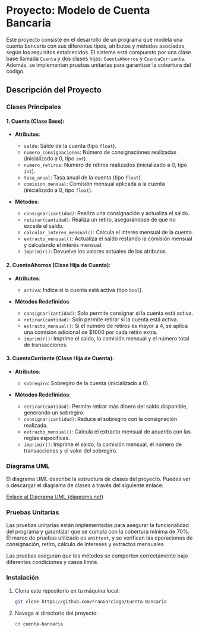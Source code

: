 # Proyecto: Modelo de Cuenta Bancaria

Este proyecto consiste en el desarrollo de un programa que modela una cuenta bancaria con sus diferentes tipos, atributos y métodos asociados, según los requisitos establecidos. El sistema está compuesto por una clase base llamada `Cuenta` y dos clases hijas: `CuentaAhorros` y `CuentaCorriente`. Además, se implementan pruebas unitarias para garantizar la cobertura del código.

## Descripción del Proyecto

### Clases Principales

#### 1. **Cuenta (Clase Base)**:
- **Atributos**:
    - `saldo`: Saldo de la cuenta (tipo `float`).
    - `numero_consignaciones`: Número de consignaciones realizadas (inicializado a 0, tipo `int`).
    - `numero_retiros`: Número de retiros realizados (inicializado a 0, tipo `int`).
    - `tasa_anual`: Tasa anual de la cuenta (tipo `float`).
    - `comision_mensual`: Comisión mensual aplicada a la cuenta (inicializado a 0, tipo `float`).

- **Métodos**:
    - `consignar(cantidad)`: Realiza una consignación y actualiza el saldo.
    - `retirar(cantidad)`: Realiza un retiro, asegurándose de que no exceda el saldo.
    - `calcular_interes_mensual()`: Calcula el interés mensual de la cuenta.
    - `extracto_mensual()`: Actualiza el saldo restando la comisión mensual y calculando el interés mensual.
    - `imprimir()`: Devuelve los valores actuales de los atributos.

#### 2. **CuentaAhorros (Clase Hija de Cuenta)**:
- **Atributos**:
    - `activa`: Indica si la cuenta está activa (tipo `bool`).

- **Métodos Redefinidos**:
    - `consignar(cantidad)`: Solo permite consignar si la cuenta está activa.
    - `retirar(cantidad)`: Solo permite retirar si la cuenta está activa.
    - `extracto_mensual()`: Si el número de retiros es mayor a 4, se aplica una comisión adicional de $1000 por cada retiro extra.
    - `imprimir()`: Imprime el saldo, la comisión mensual y el número total de transacciones.

#### 3. **CuentaCorriente (Clase Hija de Cuenta)**:
- **Atributos**:
    - `sobregiro`: Sobregiro de la cuenta (inicializado a 0).

- **Métodos Redefinidos**:
    - `retirar(cantidad)`: Permite retirar más dinero del saldo disponible, generando un sobregiro.
    - `consignar(cantidad)`: Reduce el sobregiro con la consignación realizada.
    - `extracto_mensual()`: Calcula el extracto mensual de acuerdo con las reglas específicas.
    - `imprimir()`: Imprime el saldo, la comisión mensual, el número de transacciones y el valor del sobregiro.

### Diagrama UML

El diagrama UML describe la estructura de clases del proyecto. Puedes ver o descargar el diagrama de clases a través del siguiente enlace:

[Enlace al Diagrama UML (diagrams.net)](https://app.diagrams.net/?src=about#G1wdFbeMQJClLsiEoPic0AgOeqXAj3H5D2#%7B%22pageId%22%3A%22AWppU-QAVICE3YoMNzq4%22%7D)

### Pruebas Unitarias

Las pruebas unitarias están implementadas para asegurar la funcionalidad del programa y garantizar que se cumpla con la cobertura mínima de 70%. El marco de pruebas utilizado es `unittest`, y se verifican las operaciones de consignación, retiro, cálculo de intereses y extractos mensuales.

Las pruebas aseguran que los métodos se comporten correctamente bajo diferentes condiciones y casos límite.

### Instalación

1. Clona este repositorio en tu máquina local:
    ```bash
    git clone https://github.com/FranGarciaga/Cuenta-Bancaria
    ```

2. Navega al directorio del proyecto:
    ```bash
    cd cuenta-bancaria
    ```



